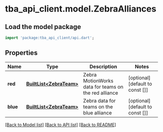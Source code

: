 # tba_api_client.model.ZebraAlliances

## Load the model package
```dart
import 'package:tba_api_client/api.dart';
```

## Properties
Name | Type | Description | Notes
------------ | ------------- | ------------- | -------------
**red** | [**BuiltList&lt;ZebraTeam&gt;**](ZebraTeam.md) | Zebra MotionWorks data for teams on the red alliance | [optional] [default to const []]
**blue** | [**BuiltList&lt;ZebraTeam&gt;**](ZebraTeam.md) | Zebra data for teams on the blue alliance | [optional] [default to const []]

[[Back to Model list]](../README.md#documentation-for-models) [[Back to API list]](../README.md#documentation-for-api-endpoints) [[Back to README]](../README.md)


